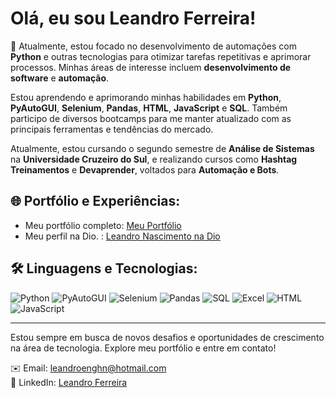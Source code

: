 # Olá, eu sou Leandro Ferreira!

🔭 Atualmente, estou focado no desenvolvimento de automações com **Python** e outras tecnologias para otimizar tarefas repetitivas e aprimorar processos. Minhas áreas de interesse incluem **desenvolvimento de software** e **automação**.

Estou aprendendo e aprimorando minhas habilidades em **Python**, **PyAutoGUI**, **Selenium**, **Pandas**, **HTML**, **JavaScript** e **SQL**. Também participo de diversos bootcamps para me manter atualizado com as principais ferramentas e tendências do mercado.

Atualmente, estou cursando o segundo semestre de **Análise de Sistemas** na **Universidade Cruzeiro do Sul**, e realizando cursos como **Hashtag Treinamentos** e **Devaprender**, voltados para **Automação e Bots**.

## 🌐 Portfólio e Experiências:

- Meu portfólio completo: [Meu Portfólio](https://rittvleandro06.wixsite.com/leandro-ferreira-n-3leandro-ferreira-n)
- Meu perfil na Dio. : [Leandro Nascimento na Dio](https://web.dio.me/users/leandro_nascimento79)

## 🛠️ Linguagens e Tecnologias:

![Python](https://img.shields.io/badge/Python-3776AB?style=for-the-badge&logo=python&logoColor=white)
![PyAutoGUI](https://img.shields.io/badge/PyAutoGUI-3D7D92?style=for-the-badge&logo=python&logoColor=white)
![Selenium](https://img.shields.io/badge/Selenium-43B02A?style=for-the-badge&logo=selenium&logoColor=white)
![Pandas](https://img.shields.io/badge/Pandas-150458?style=for-the-badge&logo=pandas&logoColor=white)
![SQL](https://img.shields.io/badge/SQL-003B57?style=for-the-badge&logo=sql&logoColor=white)
![Excel](https://img.shields.io/badge/Excel-217346?style=for-the-badge&logo=microsoft-excel&logoColor=white)
![HTML](https://img.shields.io/badge/HTML-E34F26?style=for-the-badge&logo=html5&logoColor=white)
![JavaScript](https://img.shields.io/badge/JavaScript-F7DF1E?style=for-the-badge&logo=javascript&logoColor=black)

---

Estou sempre em busca de novos desafios e oportunidades de crescimento na área de tecnologia. Explore meu portfólio e entre em contato!

✉️ Email: [leandroenghn@hotmail.com](mailto:leandroenghn@hotmail.com)  
🔗 LinkedIn: [Leandro Ferreira](https://www.linkedin.com/in/leandro-ferreira-hn)

